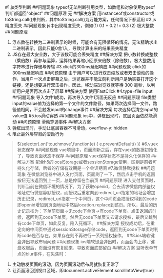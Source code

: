 #1.js类型判断
##问题现象
typeof无法判断引用类型，如数组和对象使用typeof判断都返回"object"
##问题原理
无
##解决方案
用instanceof或constructor或toString.call()来判断，其中toString.call()为万能方案，任何情况下都适用
#2.js精度丢失
##问题现象
js中出现精度丢失，例如(1) 0.1 + 0.2 != 0.3 (2) 极大整数
##问题原理
1. 浮点数在转换为二进制表示的时候，可能会有无限循环的情况，无法精确求出二进制表示，因此只能0舍1入，导致计算出来的结果丢失精度
2. JS存在最大安全数，大于该数可能会丢失精度
##解决方案
把小数转换成整数（乘倍数）再参与运算，运算结果再缩小回原来倍数（除倍数），极大整数用字符串进行存储与传输
#3.click的300ms延迟响应
##问题现象
click的300ms延迟响应
##问题原理
由于用户可以进行双击缩放或者双击滚动的操作，当用户一次点击屏幕之后，浏览器并不能立刻判断用户是确实要打开这个链接，还是想要进行双击操作。因此，移动端浏览器就等待 300 毫秒，以判断用户是否再次点击了屏幕
##解决方案
使用FastClick
#4.type=file input
##问题现象
导入文件1成功，再次导入文件1页面无反应
##问题原理
file类型input的value值为选择的第一个文件的文件路径，如果两次选择同一文件，路径值相同，不会触发input的change事件
##解决方案
每次选择后清空input的value值
#5.ios滑动穿透
##问题现象
ios中，弹框出现时，底层页面依然能滑动
##问题原理
滑动穿透事件
##解决方案
1. 弹框出现时，手动让底层容器不可滑动，overflow-y: hidden
2. 阻止最外层容器的滚动行为
> $(selector).on('touchmove',function(e) {
   e.preventDefault()
})
#6.vuex状态保存
##问题现像
vue项目中，页面刷新之后，存在vuex的数据初始化了，导致页面状态不保存
##问题原理
vuex保存状态不是持久化保存的
##解决方案
配合h5的localStorage或者sessionStorage使用，区别是前者可持久化存储，后者的存储有效期是一个会话期间
#7.微信静默授权
##问题现象
在微信浏览器中进入支付页面，页面刷了一下，然后点击手机的返回按钮无法返回到上一页，总是停留在当前页
##问题原理
进入支付页面时，判断当前在微信环境的情况下，为了获取openid，会去请求微信内部鉴权地址进行微信静默授权，而授权后重定向到redirect_uri指定的地址会增加历史记录，redirect_uri指定一个中间页，这个中间页会把授权得到的code即openid增加到页面地址中然后location.replace到该页。所以，最后的历史记录栈为：下单前页面->无code下单页->有code下单页。点击返回的时候，返回到无code下单页，然后无code下单页又去请求授权，最后又跳到有code下单页，如此反复，陷入死循环。
##解决方案
授权成功后，在重定向的中间页中通过sessionStorage存储code，返回到无code下单页时判断code是否存在，如果存在则不再进行一系列授权操作。
##8.ios端软键盘弹出导致布局问题
##问题现象
ios端软键盘弹出时，页面会向上移，键盘收起后，页面没有恢复回来，导致页面底部留白
##解决方案
监听表单节点的blur事件，在失焦时：
1. 主动触发页面的滚动，因为页面滚动后布局就恢复正常了
2. 让页面滚回到视口区域，即document.activeElement.scrollIntoView(true)
